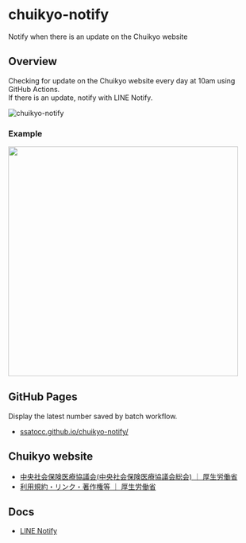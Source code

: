 # chuikyo-notify
Notify when there is an update on the Chuikyo website

## Overview

Checking for update on the Chuikyo website every day at 10am using GitHub Actions.<br>
If there is an update, notify with LINE Notify.

![chuikyo-notify](https://github.com/ssatocc/chuikyo-notify/assets/153752928/895f29b7-36da-4585-81d0-7d2d255934d1)

### Example

<img src="https://github.com/ssatocc/chuikyo-notify/assets/153752928/274ed308-fb86-48a0-8e05-a48e022b9eb6" width="463px">

## GitHub Pages

Display the latest number saved by batch workflow.

- [ssatocc.github.io/chuikyo-notify/](https://ssatocc.github.io/chuikyo-notify/)

## Chuikyo website

- [中央社会保険医療協議会(中央社会保険医療協議会総会) ｜ 厚生労働省](https://www.mhlw.go.jp/stf/shingi/shingi-chuo_128154.html)
- [利用規約・リンク・著作権等 ｜ 厚生労働省](https://www.mhlw.go.jp/chosakuken/index.html)

## Docs

- [LINE Notify](https://notify-bot.line.me/ja/)
